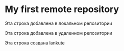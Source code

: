 # My first remote repository

Эта строка добавлена в локальном репозитории

Эта строка добавлена в удаленном репозитории

Эта строка создана lankute